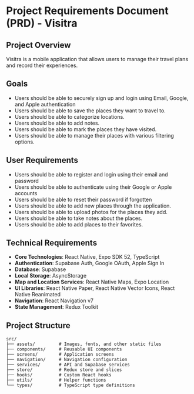 # Project Requirements Document (PRD) - Visitra

## Project Overview
Visitra is a mobile application that allows users to manage their travel plans and record their experiences.

## Goals
- Users should be able to securely sign up and login using Email, Google, and Apple authentication
- Users should be able to save the places they want to travel to.
- Users should be able to categorize locations.
- Users should be able to add notes.
- Users should be able to mark the places they have visited.
- Users should be able to manage their places with various filtering options.

## User Requirements
- Users should be able to register and login using their email and password
- Users should be able to authenticate using their Google or Apple accounts
- Users should be able to reset their password if forgotten
- Users should be able to add new places through the application.
- Users should be able to upload photos for the places they add.
- Users should be able to take notes about the places.
- Users should be able to add places to their favorites.

## Technical Requirements
- **Core Technologies**: React Native, Expo SDK 52, TypeScript
- **Authentication**: Supabase Auth, Google OAuth, Apple Sign In
- **Database**: Supabase
- **Local Storage**: AsyncStorage
- **Map and Location Services**: React Native Maps, Expo Location
- **UI Libraries**: React Native Paper, React Native Vector Icons, React Native Reanimated
- **Navigation**: React Navigation v7
- **State Management**: Redux Toolkit

## Project Structure
```
src/
├── assets/         # Images, fonts, and other static files
├── components/     # Reusable UI components
├── screens/        # Application screens
├── navigation/     # Navigation configuration
├── services/       # API and Supabase services
├── store/          # Redux store and slices
├── hooks/          # Custom React hooks
├── utils/          # Helper functions
└── types/          # TypeScript type definitions 
